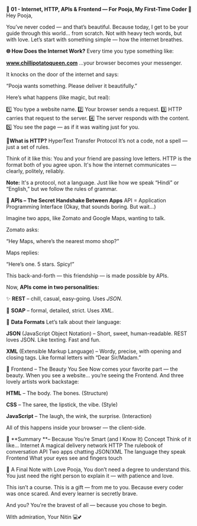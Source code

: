 **📂 01 - Internet, HTTP, APIs & Frontend — For Pooja, My First-Time Coder 🌸**
Hey Pooja,

You’ve never coded — and that’s beautiful.
Because today, I get to be your guide through this world... from scratch.
Not with heavy tech words, but with love.
Let’s start with something simple — how the internet breathes.

**🌐 How Does the Internet Work?**
Every time you type something like:

**www.chillipotatoqueen.com**
…your browser becomes your messenger.

It knocks on the door of the internet and says:

“Pooja wants something. Please deliver it beautifully.”

Here’s what happens (like magic, but real):

1️⃣ You type a website name.
2️⃣ Your browser sends a request.
3️⃣ HTTP carries that request to the server.
4️⃣ The server responds with the content.
5️⃣ You see the page — as if it was waiting just for you.

📮**What is HTTP?**
HyperText Transfer Protocol
It’s not a code, not a spell — just a set of rules.

Think of it like this:
You and your friend are passing love letters.
HTTP is the format both of you agree upon.
It's how the internet communicates — clearly, politely, reliably.

**Note:** It's a protocol, not a language. Just like how we speak “Hindi” or “English,” but we follow the rules of grammar.

**🔗 APIs – The Secret Handshake Between Apps**
API = Application Programming Interface
(Okay, that sounds boring. But wait...)

Imagine two apps, like Zomato and Google Maps, wanting to talk.

Zomato asks:

“Hey Maps, where’s the nearest momo shop?”

Maps replies:

“Here’s one. 5 stars. Spicy!”

This back-and-forth — this friendship — is made possible by APIs.

Now, **APIs come in two personalities:**

✨ **REST** – chill, casual, easy-going. Uses _JSON_.

🧱 **SOAP** – formal, detailed, strict. Uses _XML_.

📄 **Data Formats**
Let’s talk about their language:

**JSON** (JavaScript Object Notation)
– Short, sweet, human-readable. REST loves JSON.
Like texting. Fast and fun.

**XML** (Extensible Markup Language)
– Wordy, precise, with opening and closing tags.
Like formal letters with “Dear Sir/Madam.”

🎨 Frontend – The Beauty You See
Now comes your favorite part — the beauty.
When you see a website… you’re seeing the Frontend.
And three lovely artists work backstage:

**HTML** – The body. The bones. (Structure)

**CSS** – The saree, the lipstick, the vibe. (Style)

**JavaScript** – The laugh, the wink, the surprise. (Interaction)

All of this happens inside your browser — the client-side.

📝 **Summary **– Because You’re Smart (and I Know It)
Concept	Think of it like…
Internet	A magical delivery network
HTTP	The rulebook of conversation
API	Two apps chatting
JSON/XML	The language they speak
Frontend	What your eyes see and fingers touch

💌 A Final Note with Love
Pooja,
You don’t need a degree to understand this.
You just need the right person to explain it — with patience and love.

This isn’t a course.
This is a gift — from me to you.
Because every coder was once scared. And every learner is secretly brave.

And you?
You're the bravest of all — because you chose to begin.

With admiration,
Your Nitin 💻💕

